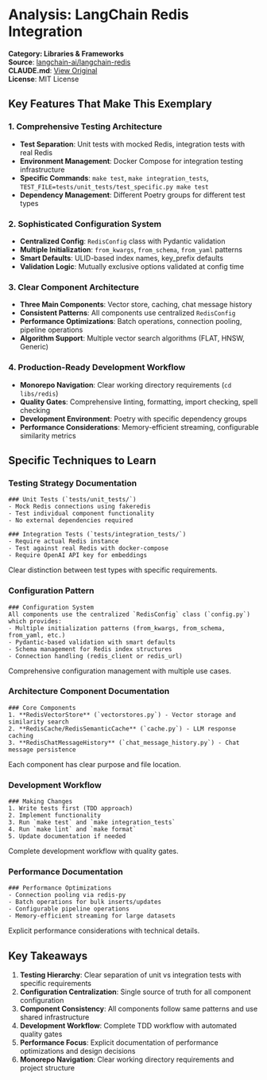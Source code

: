 # Analysis: LangChain Redis Integration

**Category: Libraries & Frameworks**  
**Source**: [langchain-ai/langchain-redis](https://github.com/langchain-ai/langchain-redis)  
**CLAUDE.md**: [View Original](https://github.com/langchain-ai/langchain-redis/blob/main/CLAUDE.md)  
**License**: MIT License

## Key Features That Make This Exemplary

### 1. **Comprehensive Testing Architecture**
- **Test Separation**: Unit tests with mocked Redis, integration tests with real Redis
- **Environment Management**: Docker Compose for integration testing infrastructure
- **Specific Commands**: `make test`, `make integration_tests`, `TEST_FILE=tests/unit_tests/test_specific.py make test`
- **Dependency Management**: Different Poetry groups for different test types

### 2. **Sophisticated Configuration System**
- **Centralized Config**: `RedisConfig` class with Pydantic validation
- **Multiple Initialization**: `from_kwargs`, `from_schema`, `from_yaml` patterns
- **Smart Defaults**: ULID-based index names, key_prefix defaults
- **Validation Logic**: Mutually exclusive options validated at config time

### 3. **Clear Component Architecture**
- **Three Main Components**: Vector store, caching, chat message history
- **Consistent Patterns**: All components use centralized `RedisConfig`
- **Performance Optimizations**: Batch operations, connection pooling, pipeline operations
- **Algorithm Support**: Multiple vector search algorithms (FLAT, HNSW, Generic)

### 4. **Production-Ready Development Workflow**
- **Monorepo Navigation**: Clear working directory requirements (`cd libs/redis`)
- **Quality Gates**: Comprehensive linting, formatting, import checking, spell checking
- **Development Environment**: Poetry with specific dependency groups
- **Performance Considerations**: Memory-efficient streaming, configurable similarity metrics

## Specific Techniques to Learn

### Testing Strategy Documentation
```
### Unit Tests (`tests/unit_tests/`)
- Mock Redis connections using fakeredis
- Test individual component functionality
- No external dependencies required

### Integration Tests (`tests/integration_tests/`)
- Require actual Redis instance
- Test against real Redis with docker-compose
- Require OpenAI API key for embeddings
```
Clear distinction between test types with specific requirements.

### Configuration Pattern
```
### Configuration System
All components use the centralized `RedisConfig` class (`config.py`) which provides:
- Multiple initialization patterns (from_kwargs, from_schema, from_yaml, etc.)
- Pydantic-based validation with smart defaults
- Schema management for Redis index structures
- Connection handling (redis_client or redis_url)
```
Comprehensive configuration management with multiple use cases.

### Architecture Component Documentation
```
### Core Components
1. **RedisVectorStore** (`vectorstores.py`) - Vector storage and similarity search
2. **RedisCache/RedisSemanticCache** (`cache.py`) - LLM response caching
3. **RedisChatMessageHistory** (`chat_message_history.py`) - Chat message persistence
```
Each component has clear purpose and file location.

### Development Workflow
```
### Making Changes
1. Write tests first (TDD approach)
2. Implement functionality
3. Run `make test` and `make integration_tests`
4. Run `make lint` and `make format`
5. Update documentation if needed
```
Complete development workflow with quality gates.

### Performance Documentation
```
### Performance Optimizations
- Connection pooling via redis-py
- Batch operations for bulk inserts/updates
- Configurable pipeline operations
- Memory-efficient streaming for large datasets
```
Explicit performance considerations with technical details.

## Key Takeaways

1. **Testing Hierarchy**: Clear separation of unit vs integration tests with specific requirements
2. **Configuration Centralization**: Single source of truth for all component configuration
3. **Component Consistency**: All components follow same patterns and use shared infrastructure
4. **Development Workflow**: Complete TDD workflow with automated quality gates
5. **Performance Focus**: Explicit documentation of performance optimizations and design decisions
6. **Monorepo Navigation**: Clear working directory requirements and project structure